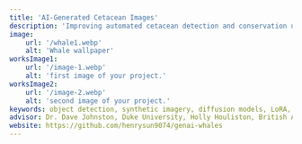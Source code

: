 ```yaml
---
title: 'AI-Generated Cetacean Images'
description: 'Improving automated cetacean detection and conservation using generative AI for training dataset augmentation'
image:
    url: '/whale1.webp'
    alt: 'Whale wallpaper'
worksImage1:
    url: '/image-1.webp'
    alt: 'first image of your project.'
worksImage2:
    url: '/image-2.webp'
    alt: 'second image of your project.'
keywords: object detection, synthetic imagery, diffusion models, LoRA, dataset augmentation, biodiversity monitoring
advisor: Dr. Dave Johnston, Duke University, Holly Houliston, British Antarctic Survey and University of Cambridge
website: https://github.com/henrysun9074/genai-whales
---
```


<div></div>
<div></div>
